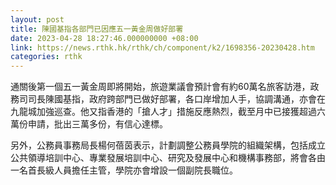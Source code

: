 ```yaml
---
layout: post
title: 陳國基指各部門已因應五一黃金周做好部署
date: 2023-04-28 18:27:46.000000000 +08:00
link: https://news.rthk.hk/rthk/ch/component/k2/1698356-20230428.htm
categories: rthk
---
```


通關後第一個五一黃金周即將開始，旅遊業議會預計會有約60萬名旅客訪港，政務司司長陳國基指，政府跨部門已做好部署，各口岸增加人手，協調溝通，亦會在九龍城加強巡查。他又指香港的「搶人才」措施反應熱烈，截至月中已接獲超過六萬份申請，批出三萬多份，有信心達標。

另外，公務員事務局長楊何蓓茵表示，計劃調整公務員學院的組織架構，包括成立公共領導培訓中心、專業發展培訓中心、研究及發展中心和機構事務部，將會各由一名首長級人員擔任主管，學院亦會增設一個副院長職位。
